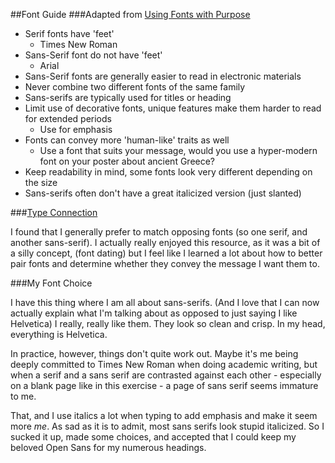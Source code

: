 ##Font Guide
###Adapted from [Using Fonts with Purpose](https://owl.english.purdue.edu/owl/resource/705/04/)

- Serif fonts have 'feet'
	- Times New Roman
- Sans-Serif font do not have 'feet'
	- Arial
- Sans-Serif fonts are generally easier to read in electronic materials
- Never combine two different fonts of the same family
- Sans-serifs are typically used for titles or heading
- Limit use of decorative fonts, unique features make them harder to read for extended periods
	- Use for emphasis
- Fonts can convey more 'human-like' traits as well
	- Use a font that suits your message, would you use a hyper-modern font on your poster about ancient Greece?
- Keep readability in mind, some fonts look very different depending on the size
- Sans-serifs often don't have a great italicized version (just slanted)

###[Type Connection](http://www.typeconnection.com)

I found that I generally prefer to match opposing fonts (so one serif, and another sans-serif). I actually really enjoyed this resource, as it was a bit of a silly concept, (font dating) but I feel like I learned a lot about how to better pair fonts and determine whether they convey the message I want them to. 

###My Font Choice

I have this thing where I am all about sans-serifs. (And I love that I can now actually explain what I'm talking about as opposed to just saying I like Helvetica) I really, really like them. They look so clean and crisp. In my head, everything is Helvetica. 

In practice, however, things don't quite work out. Maybe it's me being deeply committed to Times New Roman when doing academic writing, but when a serif and a sans serif are contrasted against each other - especially on a blank page like in this exercise - a page of sans serif seems immature to me. 

That, and I use italics a lot when typing to add emphasis and make it seem more *me*. As sad as it is to admit, most sans serifs look stupid italicized. So I sucked it up, made some choices, and accepted that I could keep my beloved Open Sans for my numerous headings.

